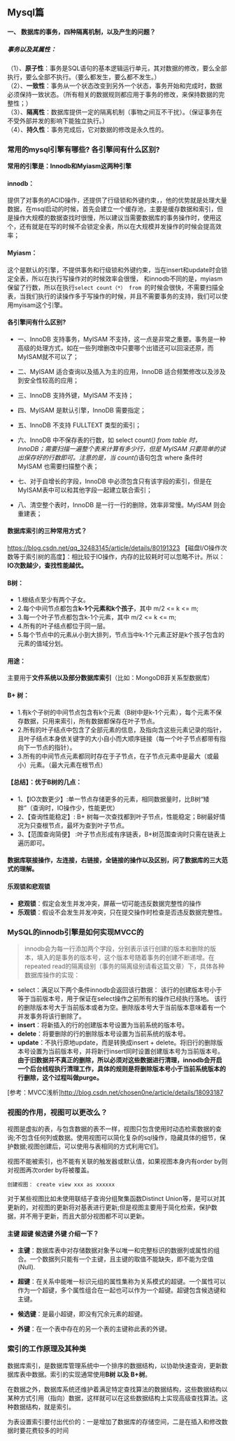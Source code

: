 ## Mysql篇

#### 一、	数据库的事务，四种隔离机制，以及产生的问题？
##### 事务以及其属性：<br>
（1）、**原子性**：事务是SQL语句的基本逻辑运行单元，其对数据的修改，要么全部执行，要么全部不执行。（要么都发生，要么都不发生。）<br>
（2）、**一致性**：事务从一个状态改变到另外一个状态，事务开始和完成时，数据必须保持一致状态。（所有相关的数据规则都应用于事务的修改，来保持数据的完整性；）<br>
（3）、**隔离性**：数据库提供一定的隔离机制（事物之间互不干扰）。（保证事务在不受外部并发的影响下能独立执行。）<br>
（4）、**持久性**：事务完成后，它对数据的修改是永久性的。<br>

### 常用的mysql引擎有哪些? 各引擎间有什么区别?
**常用的引擎是：Innodb和Myiasm这两种引擎**
#### innodb：
提供了对事务的ACID操作，还提供了行级锁和外键约束，，他的优势就是处理大量数据，在msql启动的时候，首先会建立一个缓存池，主要是缓存数据和索引，但是操作大规模的数据查找时很慢，所以建议当需要数据库的事务操作时，使用这个，还有就是在写的时候不会锁定全表，所以在大规模并发操作的时候会提高效率；

#### Myiasm：
 这个是默认的引擎，不提供事务和行级锁和外键约束，当在insert和update时会锁定全表，所以在执行写操作对的时候效率会很慢， 
和innodb不同的是，myiasm保留了行数，所以在执行`select count（*） from `的时候会很快，不需要扫描全表，当我们执行的读操作多于写操作的时候，并且不需要事务的支持，我们可以使用myisam这个引擎。
#### 各引擎间有什么区别?
- 一、InnoDB 支持事务，MyISAM 不支持，这一点是非常之重要。事务是一种高级的处理方式，如在一些列增删改中只要哪个出错还可以回滚还原，而 MyISAM就不可以了；

- 二、MyISAM 适合查询以及插入为主的应用，InnoDB 适合频繁修改以及涉及到安全性较高的应用；

- 三、InnoDB 支持外键，MyISAM 不支持；

- 四、MyISAM 是默认引擎，InnoDB 需要指定；

- 五、InnoDB 不支持 FULLTEXT 类型的索引；
- 六、InnoDB 中不保存表的行数，如 select count(*) from table 时，InnoDB；需要扫描一遍整个表来计算有多少行，但是 MyISAM 只要简单的读出保存好的行数即可。注意的是，当 count(*)语句包含 where 条件时 MyISAM 也需要扫描整个表；
- 七、对于自增长的字段，InnoDB 中必须包含只有该字段的索引，但是在 MyISAM表中可以和其他字段一起建立联合索引；
- 八、清空整个表时，InnoDB 是一行一行的删除，效率非常慢。MyISAM 则会重建表；
#### 数据库索引的三种常用方式？
https://blog.csdn.net/qq_32483145/article/details/80191323
【磁盘I/O操作次数等于索引树的高度】：相比较于IO操作，内存的比较耗时可以忽略不计。所以：**IO次数越少，查找性能越优。**
#### B树：
- 1.根结点至少有两个子女。<br>
- 2.每个中间节点都包含**k-1个元素和k个孩子**，其中 m/2 <= k <= m;<br>
- 3.每一个叶子节点都包含k-1个元素，其中 m/2 <= k <= m;<br>
- 4.所有的叶子结点都位于同一层。<br>
- 5.每个节点中的元素从小到大排列，节点当中k-1个元素正好是k个孩子包含的元素的值域分划。<br>
#### 用途：
主要用于**文件系统以及部分数据库索引**（比如：MongoDB菲关系型数据库）
#### B+ 树：
- 1.有k个子树的中间节点包含有k个元素（B树中是k-1个元素），每个元素不保存数据，只用来索引，所有数据都保存在叶子节点。<br>
- 2.所有的叶子结点中包含了全部元素的信息，及指向含这些元素记录的指针，且叶子结点本身依关键字的大小自小而大顺序链接（每一个叶子节点都带有指向下一节点的指针）。<br>
- 3.所有的中间节点元素都同时存在于子节点，在子节点元素中是最大（或最小）元素。（最大元素在根节点）<br>
#### 【总结】：优于B树的几点：
- 1、【IO次数更少】:单一节点存储更多的元素，相同数据量时，比B树“矮胖”（查询时，IO操作少，性能更优）<br>
- 2、【查询性能稳定】: B+ 树每一次查找都到叶子节点，性能稳定；B树最好情况为只查根节点，最坏为查到叶子节点。<br>
- 3、【范围查询简便】 :叶子节点形成有序链表，B+树范围查询时只需在链表上遍历即可。<br>
	
#### 数据库联接操作，左连接，右链接，全链接的操作以及区别，问了数据库的三大范式的理解。
#### 	乐观锁和悲观锁
- **悲观锁**：假定会发生并发冲突，屏蔽一切可能违反数据完整性的操作
- **乐观锁**：假设不会发生并发冲突，只在提交操作时检查是否违反数据完整性。

### MySQL的innodb引擎是如何实现MVCC的
>innodb会为每一行添加两个字段，分别表示该行创建的版本和删除的版本，填入的是事务的版本号，这个版本号随着事务的创建不断递增。在repeated read的隔离级别（事务的隔离级别请看这篇文章）下，具体各种数据库操作的实现：

- select：满足以下两个条件innodb会返回该行数据：
该行的创建版本号小于等于当前版本号，用于保证在select操作之前所有的操作已经执行落地。
该行的删除版本号大于当前版本或者为空。删除版本号大于当前版本意味着有一个并发事务将该行删除了。
- **insert**：将新插入的行的创建版本号设置为当前系统的版本号。
- **delete**：将要删除的行的删除版本号设置为当前系统的版本号。
- **update**：不执行原地update，而是转换成insert + delete。将旧行的删除版本号设置为当前版本号，并将新行insert同时设置创建版本号为当前版本号。
**由于旧数据并不真正的删除，所以必须对这些数据进行清理，innodb会开启一个后台线程执行清理工作，具体的规则是将删除版本号小于当前系统版本的行删除，这个过程叫做purge。**

[参考：MVCC浅析]http://blog.csdn.net/chosen0ne/article/details/18093187

### 视图的作用，视图可以更改么？
视图是虚拟的表，与包含数据的表不一样，视图只包含使用时动态检索数据的查询;不包含任何列或数据。使用视图可以简化复杂的sql操作，隐藏具体的细节，保护数据;视图创建后，可以使用与表相同的方式利用它们。<BR>

视图不能被索引，也不能有关联的触发器或默认值，如果视图本身内有order by则对视图再次order by将被覆盖。
```
创建视图： create view xxx as xxxxxx
```
对于某些视图比如未使用联结子查询分组聚集函数Distinct Union等，是可以对其更新的，对视图的更新将对基表进行更新;但是视图主要用于简化检索，保护数据，并不用于更新，而且大部分视图都不可以更新。

#### 主键 超键 候选键 外键 介绍一下？
- **主键**：数据库表中对存储数据对象予以唯一和完整标识的数据列或属性的组合。一个数据列只能有一个主键，且主键的取值不能缺失，即不能为空值(Null).

- **超键**：在关系中能唯一标识元组的属性集称为关系模式的超键。一个属性可以作为一个超键，多个属性组合在一起也可以作为一个超键。超键包含候选键和主键。

- **候选键**：是最小超键，即没有冗余元素的超键。

- **外键**：在一个表中存在的另一个表的主键称此表的外键。
### 索引的工作原理及其种类
数据库索引，是数据库管理系统中一个排序的数据结构，以协助快速查询，更新数据库表中数据。索引的实现通常使用**B树 以及 B+树**。

在数据之外，数据库系统还维护着满足特定查找算法的数据结构，这些数据结构以某种方式引用（指向）数据，这样就可以在这些数据结构上实现高级查找算法。这种数据结构，就是索引。

为表设置索引要付出代价的：一是增加了数据库的存储空间，二是在插入和修改数据时要花费较多的时间

